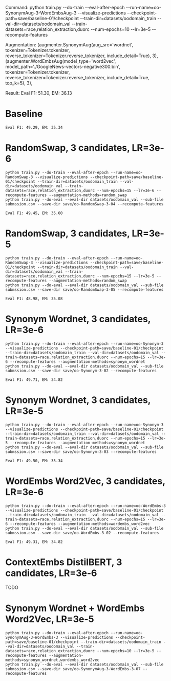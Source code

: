 Command:
python train.py --do-train --eval-after-epoch --run-name=oo-SynonymAug-3-WordEmbsAug-3 --visualize-predictions --checkpoint-path=save/baseline-01/checkpoint --train-dir=datasets/oodomain_train --val-dir=datasets/oodomain_val --train-datasets=race,relation_extraction,duorc --num-epochs=10 --lr=3e-5 --recompute-features

Augmentation:
(augmenter.SynonymAug(aug_src='wordnet', tokenizer=Tokenizer.tokenizer, reverse_tokenizer=Tokenizer.reverse_tokenizer, include_detail=True), 3),
(augmenter.WordEmbsAug(model_type='word2vec', model_path='./GoogleNews-vectors-negative300.bin', tokenizer=Tokenizer.tokenizer, reverse_tokenizer=Tokenizer.reverse_tokenizer, include_detail=True, top_k=5), 3),

Result:
Eval F1: 51.30, EM: 36.13

# Baseline
```
Eval F1: 49.29, EM: 35.34
```

# RandomSwap, 3 candidates, LR=3e-6

```
python train.py --do-train --eval-after-epoch --run-name=oo-RandomSwap-3 --visualize-predictions --checkpoint-path=save/baseline-01/checkpoint --train-dir=datasets/oodomain_train --val-dir=datasets/oodomain_val --train-datasets=race,relation_extraction,duorc --num-epochs=15 --lr=3e-6 --recompute-features --augmentation-methods=random_swap
python train.py --do-eval --eval-dir datasets/oodomain_val --sub-file submssion.csv --save-dir save/oo-RandomSwap-3-04 --recompute-features

Eval F1: 49.45, EM: 35.60
```

# RandomSwap, 3 candidates, LR=3e-5

```
python train.py --do-train --eval-after-epoch --run-name=oo-RandomSwap-3 --visualize-predictions --checkpoint-path=save/baseline-01/checkpoint --train-dir=datasets/oodomain_train --val-dir=datasets/oodomain_val --train-datasets=race,relation_extraction,duorc --num-epochs=15 --lr=3e-5 --recompute-features --augmentation-methods=random_swap
python train.py --do-eval --eval-dir datasets/oodomain_val --sub-file submssion.csv --save-dir save/oo-RandomSwap-3-05 --recompute-features

Eval F1: 48.98, EM: 35.08
```

# Synonym Wordnet, 3 candidates, LR=3e-6
```
python train.py --do-train --eval-after-epoch --run-name=oo-Synonym-3 --visualize-predictions --checkpoint-path=save/baseline-01/checkpoint --train-dir=datasets/oodomain_train --val-dir=datasets/oodomain_val --train-datasets=race,relation_extraction,duorc --num-epochs=15 --lr=3e-6 --recompute-features --augmentation-methods=synonym_wordnet
python train.py --do-eval --eval-dir datasets/oodomain_val --sub-file submssion.csv --save-dir save/oo-Synonym-3-02 --recompute-features

Eval F1: 49.71, EM: 34.82
```

# Synonym Wordnet, 3 candidates, LR=3e-5
```
python train.py --do-train --eval-after-epoch --run-name=oo-Synonym-3 --visualize-predictions --checkpoint-path=save/baseline-01/checkpoint --train-dir=datasets/oodomain_train --val-dir=datasets/oodomain_val --train-datasets=race,relation_extraction,duorc --num-epochs=15 --lr=3e-5 --recompute-features --augmentation-methods=synonym_wordnet
python train.py --do-eval --eval-dir datasets/oodomain_val --sub-file submssion.csv --save-dir save/oo-Synonym-3-03 --recompute-features

Eval F1: 49.50, EM: 35.34
```

# WordEmbs Word2Vec, 3 candidates, LR=3e-6
```
python train.py --do-train --eval-after-epoch --run-name=oo-WordEmbs-3 --visualize-predictions --checkpoint-path=save/baseline-01/checkpoint --train-dir=datasets/oodomain_train --val-dir=datasets/oodomain_val --train-datasets=race,relation_extraction,duorc --num-epochs=15 --lr=3e-6 --recompute-features --augmentation-methods=wordembs_word2vec
python train.py --do-eval --eval-dir datasets/oodomain_val --sub-file submssion.csv --save-dir save/oo-WordEmbs-3-02 --recompute-features

Eval F1: 49.31, EM: 34.82
```

# ContextEmbs DistilBERT, 3 candidates, LR=3e-6

TODO

# Synonym Wordnet + WordEmbs Word2Vec, LR=3e-5
```
python train.py --do-train --eval-after-epoch --run-name=oo-SynonymAug-3-WordEmbs-3 --visualize-predictions --checkpoint-path=save/baseline-01/checkpoint --train-dir=datasets/oodomain_train --val-dir=datasets/oodomain_val --train-datasets=race,relation_extraction,duorc --num-epochs=10 --lr=3e-5 --recompute-features --augmentation-methods=synonym_wordnet,wordembs_word2vec
python train.py --do-eval --eval-dir datasets/oodomain_val --sub-file submssion.csv --save-dir save/oo-SynonymAug-3-WordEmbs-3-07 --recompute-features
```